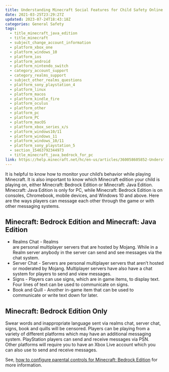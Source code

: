 ```yaml
---
title: Understanding Minecraft Social Features for Child Safety Online
date: 2021-03-25T23:29:27Z
updated: 2023-07-24T18:43:18Z
categories: General Safety
tags:
  - title_minecraft_java_edition
  - title_minecraft
  - subject_change_account_information
  - platform_xbox_one
  - platform_windows_10
  - platform_ios
  - platform_android
  - platform_nintendo_switch
  - category_account_support
  - category_realms_support
  - subject_other_realms_questions
  - platform_sony_playstation_4
  - platform_linux
  - platform_macos
  - platform_kindle_fire
  - platform_oculus
  - platform_other
  - platform_pc
  - platform_PC
  - platform_macOS
  - platform_xbox_series_x/s
  - platform_windows10/11
  - platform_windows_11
  - platform_windows_10/11
  - platform_sony_playstation_5
  - section_15463792344973
  - title_minecraft_java_bedrock_for_pc
link: https://help.minecraft.net/hc/en-us/articles/360058605852-Understanding-Minecraft-Social-Features-for-Child-Safety-Online
---
```


It is helpful to know how to monitor your child’s behavior while playing Minecraft. It is also important to know which Minecraft edition your child is playing on, either Minecraft: Bedrock Edition or Minecraft: Java Edition. Minecraft: Java Edition is only for PC, while Minecraft: Bedrock Edition is on consoles, Chromebook, mobile devices, and Windows 10 and above. Here are the ways players can message each other through the game or with other messaging systems.  

## Minecraft: Bedrock Edition and Minecraft: Java Edition 

- Realms Chat - Realms are personal multiplayer servers that are hosted by Mojang. While in a Realm server anybody in the server can send and see messages via the chat system. 
- Server Chat - Servers are personal multiplayer servers that aren’t hosted or moderated by Mojang. Multiplayer servers have also have a chat system for players to send and view messages. 
- Signs - Players can use signs, which are in game items, to display text. Four lines of text can be used to communicate on signs. 
- Book and Quill - Another in-game item that can be used to communicate or write text down for later.  

## Minecraft: Bedrock Edition Only 

Swear words and inappropriate language sent via realms chat, server chat, signs, book and quills will be censored. Players can be playing from a variety of different platforms which may have an additional messaging system. PlayStation players can send and receive messages via PSN. Other platforms will require you to have an Xbox Live account which you can also use to send and receive messages.  

See, [how to configure parental controls for Minecraft: Bedrock Edition](../Account-Settings/Additional-Minecraft-Bedrock-Edition-Parental-Controls-for-All-Platforms.md) for more information.
